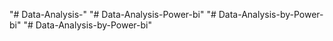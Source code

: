 "# Data-Analysis-" 
"# Data-Analysis-Power-bi" 
"# Data-Analysis-by-Power-bi" 
"# Data-Analysis-by-Power-bi" 
